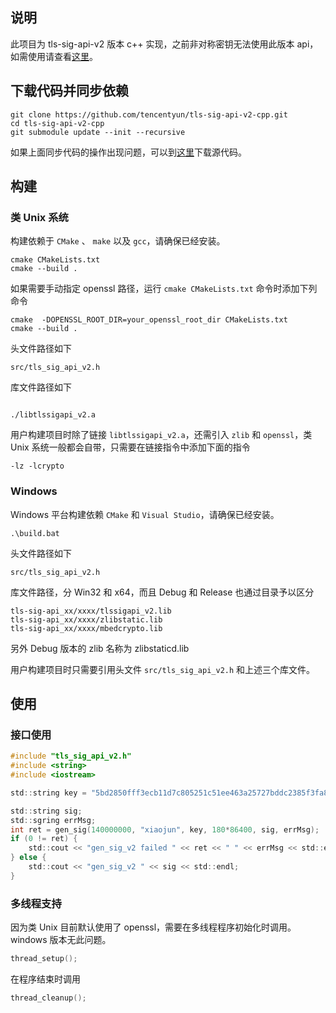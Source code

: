 ## 说明
此项目为 tls-sig-api-v2 版本 c++ 实现，之前非对称密钥无法使用此版本 api，如需使用请查看[这里](https://github.com/tencentyun/tls-sig-api)。

## 下载代码并同步依赖
```shell
git clone https://github.com/tencentyun/tls-sig-api-v2-cpp.git
cd tls-sig-api-v2-cpp
git submodule update --init --recursive
```

如果上面同步代码的操作出现问题，可以到[这里](https://github.com/tencentyun/tls-sig-api-v2-cpp/releases)下载源代码。

## 构建

### 类 Unix 系统
构建依赖于 `CMake` 、 `make` 以及 `gcc`，请确保已经安装。

```shell
cmake CMakeLists.txt
cmake --build .
```

如果需要手动指定 openssl 路径，运行 `cmake CMakeLists.txt` 命令时添加下列命令
```shell
cmake  -DOPENSSL_ROOT_DIR=your_openssl_root_dir CMakeLists.txt
cmake --build .
```

头文件路径如下
```
src/tls_sig_api_v2.h
```

库文件路径如下
```

./libtlssigapi_v2.a
```

用户构建项目时除了链接 `libtlssigapi_v2.a`，还需引入 `zlib` 和 `openssl`，类 Unix 系统一般都会自带，只需要在链接指令中添加下面的指令
```
-lz -lcrypto
```

### Windows
Windows 平台构建依赖 `CMake` 和 `Visual Studio`，请确保已经安装。

```
.\build.bat
```

头文件路径如下

```
src/tls_sig_api_v2.h
```

库文件路径，分 Win32 和 x64，而且 Debug 和 Release 也通过目录予以区分
```
tls-sig-api_xx/xxxx/tlssigapi_v2.lib
tls-sig-api_xx/xxxx/zlibstatic.lib
tls-sig-api_xx/xxxx/mbedcrypto.lib
```
另外 Debug 版本的 zlib 名称为 zlibstaticd.lib

用户构建项目时只需要引用头文件 `src/tls_sig_api_v2.h` 和上述三个库文件。

## 使用

### 接口使用

```C
#include "tls_sig_api_v2.h"
#include <string>
#include <iostream>

std::string key = "5bd2850fff3ecb11d7c805251c51ee463a25727bddc2385f3fa8bfee1bb93b5e";

std::string sig;
std::sgring errMsg;
int ret = gen_sig(140000000, "xiaojun", key, 180*86400, sig, errMsg);
if (0 != ret) {
	std::cout << "gen_sig_v2 failed " << ret << " " << errMsg << std::endl;
} else {
	std::cout << "gen_sig_v2 " << sig << std::endl;
}

```

### 多线程支持
因为类 Unix 目前默认使用了 openssl，需要在多线程程序初始化时调用。windows 版本无此问题。
```C
thread_setup();
```
在程序结束时调用
```C
thread_cleanup();
```

